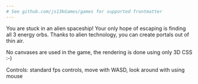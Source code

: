```yaml
---
# See github.com/js13kGames/games for supported frontmatter
---
```

You are stuck in an alien spaceship! Your only hope of escaping is finding all 3 energy orbs. Thanks to alien technology, you can create portals out of thin air.

No canvases are used in the game, the rendering is done using only 3D CSS :-)

Controls: standard fps controls, move with WASD, look around with using mouse